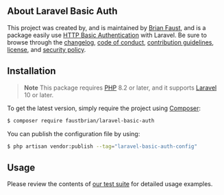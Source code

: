 ## About Laravel Basic Auth

This project was created by, and is maintained by [Brian Faust](https://github.com/faustbrian), and is a package easily use [HTTP Basic Authentication](https://developer.mozilla.org/en-US/docs/Web/HTTP/Authentication#basic_authentication_scheme) with Laravel. Be sure to browse through the [changelog](CHANGELOG.md), [code of conduct](.github/CODE_OF_CONDUCT.md), [contribution guidelines](.github/CONTRIBUTING.md), [license](LICENSE), and [security policy](.github/SECURITY.md).

## Installation

> **Note**
> This package requires [PHP](https://www.php.net/) 8.2 or later, and it supports [Laravel](https://laravel.com/) 10 or later.

To get the latest version, simply require the project using [Composer](https://getcomposer.org/):

```bash
$ composer require faustbrian/laravel-basic-auth
```

You can publish the configuration file by using:

```bash
$ php artisan vendor:publish --tag="laravel-basic-auth-config"
```

## Usage

Please review the contents of [our test suite](/tests) for detailed usage examples.
